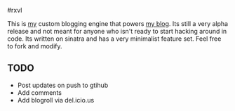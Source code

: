 #rxvl

This is [my](http://twitter.com/rjsvaljean) custom blogging engine that powers [my blog](http://rxvl.in). Its still a very alpha release and not meant for anyone who isn't ready to start hacking around in code. Its written on sinatra and has a very minimalist feature set. Feel free to fork and modify.

## TODO

- Post updates on push to gtihub
- Add comments
- Add blogroll via del.icio.us
